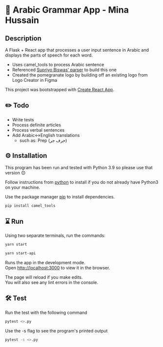 # 👑 Arabic Grammar App - Mina Hussain

## Description 

A Flask + React app that processes a user input sentence in Arabic and displays the parts of speech for each word.
* Uses camel_tools to process Arabic sentence
* Referenced [Supriyo Biswas' parser](https://www.notion.so/Arabic-Grammar-Project-cdb44e57b3014af08dc1b95c2ab6cca5#e5b75ac4afb2434ab68d27566505cf0d) to build this one
* Created the pomegranate logo by building off an existing logo from Logo Creator in Figma

This project was bootstrapped with [Create React App](https://github.com/facebook/create-react-app).

## ✏️ Todo 

* Write tests
* Process definite articles
* Process verbal sentences
* Add Arabic<->English translations
    * such as: Prep (حرف جر)

## ⚙️ Installation

This program has been run and tested with Python 3.9 so please use that version 😊

Follow instructions from [python](https://www.python.org/downloads/) to install if you do not already have Python3 on your machine.

Use the package manager [pip](https://pip.pypa.io/en/stable/) to install dependencies.

```bash
pip install camel_tools
```

## ⌛ Run

Using two separate terminals, run the commands:

```bash
yarn start
```

```bash
yarn start-api
```

Runs the app in the development mode.\
Open [http://localhost:3000](http://localhost:3000) to view it in the browser.

The page will reload if you make edits.\
You will also see any lint errors in the console.

## 🛠️ Test

Run the test with the following command

```bash
pytest <>.py
```

Use the -s flag to see the program's printed output

```bash
pytest -s <>.py
```